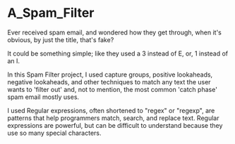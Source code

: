 # A_Spam_Filter
Ever received spam email, and wondered how they get through, when it's obvious, by just the title, that's fake?

It could be something simple; like they used a 3 instead of E, or, 1 instead of an I.

In this Spam Filter project, I used capture groups, positive lookaheads, negative lookaheads, and other techniques to match any text the user wants to 'filter out' and, not to mention, the most common 'catch phase' spam email mostly uses.

I used Regular expressions, often shortened to "regex" or "regexp", are patterns that help programmers match, search, and replace text. Regular expressions are powerful, but can be difficult to understand because they use so many special characters.

